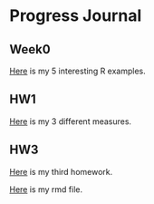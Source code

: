 # Progress Journal

## Week0

[Here](files/HW0.html) is my 5 interesting R examples.

## HW1
[Here](files/HW1.html) is my 3 different measures.

## HW3
[Here](files/hw3he.html) is my third homework.

[Here](files/hw3he.Rmd) is my rmd file.
